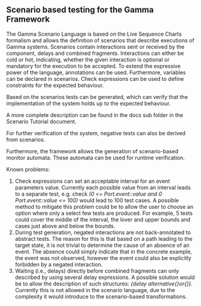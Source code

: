 ##  Scenario based testing for the Gamma Framework


The Gamma Scenario Language is based on the Live Sequence Charts formalism and allows the definition of scenarios that describe executions of Gamma systems. Scenarios contain interactions sent or received by the component, delays and combined fragments.
Interactions can either be cold or hot, indicating, whether the given interaction is optional or mandatory for the execution to be accepted. To extend the expressive power of the language, annotations can be used.
Furthermore, variables can be declared in scenarios. Check expressions can be used to define constraints for the expected behaviour. 

Based on the scenarios tests can be generated, which can verify that the implementation of the system holds up to the expected behaviour. 

A more complete description can be found in the docs sub folder in the Scenario Tutorial document.

For further verification of the system, negative tests can also be derived from scenarios. 

Furthermore, the framework allows the generation of scenario-based monitor automata. These automata can be used for runtime verification.

Known problems:

1. Check expressions can set an acceptable interval for an event parameters value. Currently each possible value from an interval leads to a separate test, e.g. check _(0 <= Port.event::value and 0 Port.event::value <= 100)_ would lead to 100 test cases. A possible method to mitigate this problem could be to allow the user to choose an option where only a select few tests are produced. For example, 5 tests could cover the middle of the interval, the lover and upper bounds and cases just above and below the bounds.
2. During test generation, negated interactions are not back-annotated to abstract tests. The reason for this is that based on a path leading to the target state, it is not trivial to determine the cause of an absence of an event. The absence could simply indicate that in the concrete example, the event was not observed, however the event could also be explicitly forbidden by a negated interaction.
3. Waiting (i.e., delays) directly before combined fragments can only described by using several delay expressions. A possible solution would be to allow the description of such structures: _{delay alternative{}or{}}_. Currently this is not allowed in the scenario language, due to the complexity it would introduce to the scenario-based transformations.
